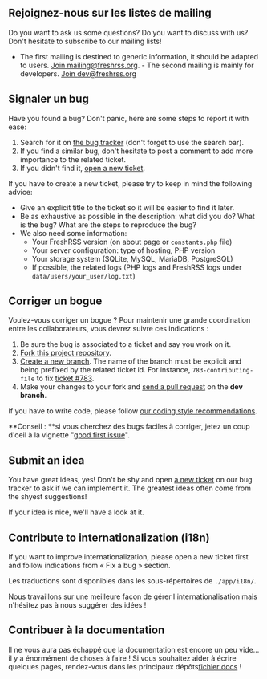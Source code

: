 ## Rejoignez-nous sur les listes de mailing

Do you want to ask us some questions? Do you want to discuss with us? Don't
hesitate to subscribe to our mailing lists!

- The first mailing is destined to generic information, it should be adapted
to users. [Join
mailing@freshrss.org](https://freshrss.org/mailman/listinfo/mailing).  - The
second mailing is mainly for developers. [Join
dev@freshrss.org](https://freshrss.org/mailman/listinfo/dev)

## Signaler un bug

Have you found a bug? Don't panic, here are some steps to report it with
ease:

1. Search for it on [the bug
   tracker](https://github.com/FreshRSS/FreshRSS/issues) (don't forget to
   use the search bar).
2. If you find a similar bug, don't hesitate to post a comment to add more
   importance to the related ticket.
3. If you didn't find it, [open a new
   ticket](https://github.com/FreshRSS/FreshRSS/issues/new).

If you have to create a new ticket, please try to keep in mind the following
advice:

* Give an explicit title to the ticket so it will be easier to find it
  later.
* Be as exhaustive as possible in the description: what did you do? What is
  the bug? What are the steps to reproduce the bug?
* We also need some information:
    * Your FreshRSS version (on about page or `constants.php` file)
    * Your server configuration: type of hosting, PHP version
    * Your storage system (SQLite, MySQL, MariaDB, PostgreSQL)
    * If possible, the related logs (PHP logs and FreshRSS logs under `data/users/your_user/log.txt`)

## Corriger un bogue

Voulez-vous corriger un bogue ? Pour maintenir une grande coordination entre
les collaborateurs, vous devrez suivre ces indications :

1. Be sure the bug is associated to a ticket and say you work on it.
2. [Fork this project
   repository](https://help.github.com/articles/fork-a-repo/).
3. [Create a new
   branch](https://help.github.com/articles/creating-and-deleting-branches-within-your-repository/).
   The name of the branch must be explicit and being prefixed by the related
   ticket id. For instance, `783-contributing-file` to fix [ticket
   #783](https://github.com/FreshRSS/FreshRSS/issues/783).
4. Make your changes to your fork and [send a pull
   request](https://help.github.com/articles/using-pull-requests/) on the
   **dev branch**.

If you have to write code, please follow [our coding style
recommendations](developers/01_First_steps.md).

**Conseil : **si vous cherchez des bugs faciles à corriger, jetez un coup d'oeil à la vignette "[good first issue](https://github.com/FreshRSS/FreshRSS/issues?q=is%3Aopen+is%3Aissue+label%3A%22good+first+issue%22)".

## Submit an idea

You have great ideas, yes! Don't be shy and open [a new
ticket](https://github.com/FreshRSS/FreshRSS/issues/new) on our bug tracker
to ask if we can implement it. The greatest ideas often come from the shyest
suggestions!

If your idea is nice, we'll have a look at it.

## Contribute to internationalization (i18n)

If you want to improve internationalization, please open a new ticket first
and follow indications from « Fix a bug » section.

Les traductions sont disponibles dans les sous-répertoires de `./app/i18n/`.

Nous travaillons sur une meilleure façon de gérer l'internationalisation
mais n'hésitez pas à nous suggérer des idées !

## Contribuer à la documentation

Il ne vous aura pas échappé que la documentation est encore un peu vide… il
y a énormément de choses à faire ! Si vous souhaitez aider à écrire quelques
pages, rendez-vous dans les principaux dépôts[fichier
docs](https://github.com/FreshRSS/FreshRSS/tree/master/docs) !
